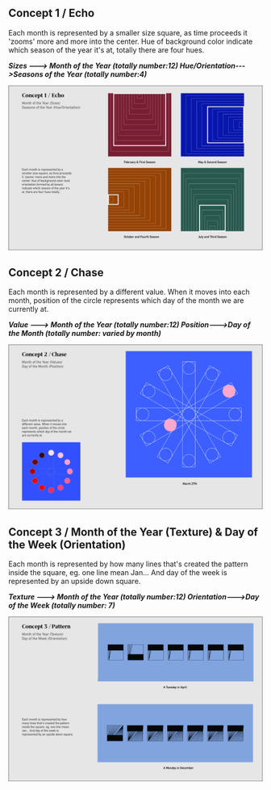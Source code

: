 ## Concept 1 / Echo

Each month is represented by a smaller size square, as time proceeds it 'zooms' more and more into the center. Hue of background color indicate which season of the year it's at, totally there are four hues.

***Sizes ---> Month of the Year (totally number:12)
Hue/Orientation--->Seasons of the Year (totally number:4)***

![](EchoSketch.jpg)


## Concept 2 / Chase

Each month is represented by a different value. When it moves into each month, position of the circle represents which day of the month we are currently at.

***Value ---> Month of the Year (totally number:12)
Position--->Day of the Month (totally number: varied by month)***

![](ChaseSketch.jpg)



## Concept 3 / Month of the Year (Texture) & Day of the Week (Orientation)

Each month is represented by how many lines that's created the pattern inside the square, eg. one line mean Jan... And day of the week is represented by an upside down square.

***Texture ---> Month of the Year (totally number:12)
Orientation--->Day of the Week (totally number: 7)***

![](PatternSketch.jpg)


